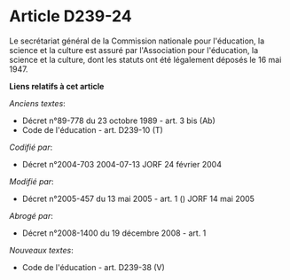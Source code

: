 # Article D239-24

Le secrétariat général de la Commission nationale pour l'éducation, la science et la culture est assuré par l'Association
pour l'éducation, la science et la culture, dont les statuts ont été légalement déposés le 16 mai 1947.

**Liens relatifs à cet article**

_Anciens textes_:

  - Décret n°89-778 du 23 octobre 1989 - art. 3 bis (Ab)
  - Code de l'éducation - art. D239-10 (T)

_Codifié par_:

  - Décret n°2004-703 2004-07-13 JORF 24 février 2004

_Modifié par_:

  - Décret n°2005-457 du 13 mai 2005 - art. 1 () JORF 14 mai 2005

_Abrogé par_:

  - Décret n°2008-1400 du 19 décembre 2008 - art. 1

_Nouveaux textes_:

  - Code de l'éducation - art. D239-38 (V)
